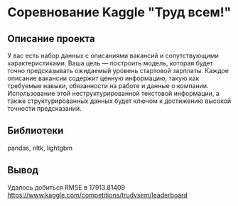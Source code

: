 # Соревнование Kaggle "Труд всем!"
## Описание проекта
У вас есть набор данных с описаниями вакансий и сопутствующими характеристиками. Ваша цель — построить модель, которая будет точно предсказывать ожидаемый уровень стартовой зарплаты. Каждое описание вакансии содержит ценную информацию, такую как требуемые навыки, обязанности на работе и данные о компании. Использование этой неструктурированной текстовой информации, а также структурированных данных будет ключом к достижению высокой точности предсказаний.
## Библиотеки
pandas, nltk, lightgbm
## Вывод
Удалось добиться RMSE в 17913.81409
https://www.kaggle.com/competitions/trudvsem/leaderboard
